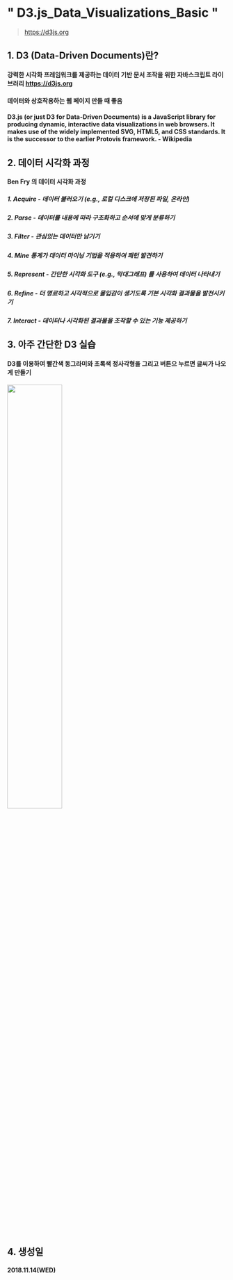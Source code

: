 # " D3.js_Data_Visualizations_Basic "
> https://d3js.org

## 1. D3 (Data-Driven Documents)란?
#### 강력한 시각화 프레임워크를 제공하는 데이터 기반 문서 조작을 위한 자바스크립트 라이브러리 https://d3js.org
#### 데이터와 상호작용하는 웹 페이지 만들 때 좋음
#### D3.js (or just D3 for Data-Driven Documents) is a JavaScript library for producing dynamic, interactive data visualizations in web browsers. It makes use of the widely implemented SVG, HTML5, and CSS standards. It is the successor to the earlier Protovis framework.  - Wikipedia

## 2. 데이터 시각화 과정

#### Ben Fry 의 데이터 시각화 과정 

##### 1. Acquire - 데이터 불러오기 (e.g., 로컬 디스크에 저장된 파일, 온라인)
##### 2. Parse - 데이터를 내용에 따라 구조화하고 순서에 맞게 분류하기
##### 3. Filter - 관심있는 데이터만 남기기 
##### 4. Mine 통계가 데이터 마이닝 기법을 적용하여 패턴 발견하기 
##### 5. Represent - 간단한 시각화 도구 (e.g., 막대그래프) 를 사용하여 데이터 나타내기
##### 6. Refine - 더 명료하고 시각적으로 몰입감이 생기도록 기본 시각화 결과물을 발전시키기
##### 7. Interact - 데이터나 시각화된 결과물을 조작할 수 있는 기능 제공하기   


## 3. 아주 간단한 D3 실습

#### D3를 이용하여 빨간색 동그라미와 초록색 정사각형을 그리고 버튼으 누르면 글씨가 나오게 만들기

<img src="https://user-images.githubusercontent.com/41661879/53242378-e7741300-36e7-11e9-992f-6b53e131851d.png" width="50%" height="50%">

## 4. 생성일

#### 2018.11.14(WED)

